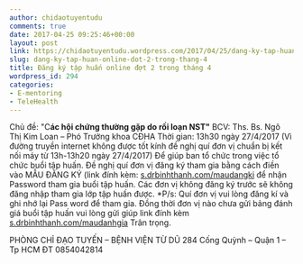 ```yaml
---
author: chidaotuyentudu
comments: true
date: 2017-04-25 09:25:46+00:00
layout: post
link: https://chidaotuyentudu.wordpress.com/2017/04/25/dang-ky-tap-huan-online-dot-2-trong-thang-4/
slug: dang-ky-tap-huan-online-dot-2-trong-thang-4
title: Đăng ký tập huấn online đợt 2 trong tháng 4
wordpress_id: 294
categories:
- E-mentoring
- TeleHealth
---
```


Chủ đề: "C**ác hội chứng thường gặp do rối loạn NST"**
BCV: Ths. Bs. Ngô Thị Kim Loan – Phó Trưởng khoa CĐHA
Thời gian: 13h30 ngày 27/4/2017
(Vì đường truyền internet không được tốt kính đề nghị quí đơn vị chuẩn bị kết nối máy từ 13h-13h20 ngày 27/4/2017)
Để giúp ban tổ chức trong việc tổ chức buổi tập huấn. Đề nghị quí đơn vị đăng ký tham gia bằng cách điền vào MẪU ĐĂNG KÝ (link đính kèm: [s.drbinhthanh.com/maudangki](http://s.drbinhthanh.com/maudangki) để nhận Password tham gia buổi tập huấn.
Các đơn vị không đăng ký trước sẽ không đăng nhập tham gia lớp tập huấn được.
*P/s: Quí đơn vị vui lòng đăng kí và ghi nhớ lại Pass word để tham gia.
Đồng thời đơn vị nào chưa gửi bảng đánh giá buổi tập huấn vui lòng gửi giúp link đính kèm [s.drbinhthanh.com/maudanhgia](http://s.drbinhthanh.com/maudanhgia)
Trân trọng.

PHÒNG CHỈ ĐẠO TUYẾN – BỆNH VIỆN TỪ DŨ
284 Cống Quỳnh – Quận 1 – Tp HCM
ĐT 0854042814
